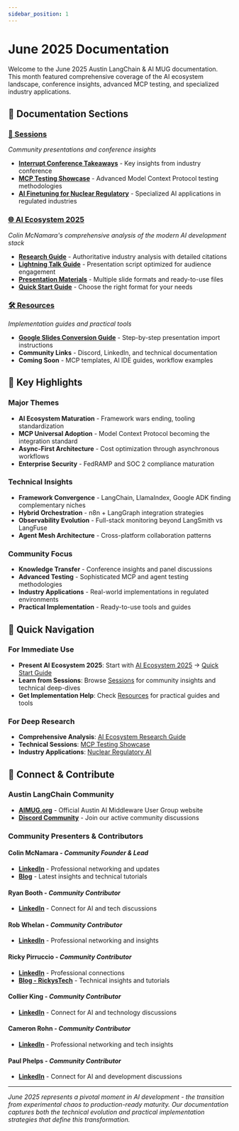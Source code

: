 ```yaml
---
sidebar_position: 1
---
```


# June 2025 Documentation

Welcome to the June 2025 Austin LangChain & AI MUG documentation. This month featured comprehensive coverage of the AI ecosystem landscape, conference insights, advanced MCP testing, and specialized industry applications.

## 📁 **Documentation Sections**

### **[📅 Sessions](./sessions/)**
*Community presentations and conference insights*
- **[Interrupt Conference Takeaways](./sessions/interrupt-conference-takeaways.md)** - Key insights from industry conference
- **[MCP Testing Showcase](./sessions/mcp-testing-showcase.md)** - Advanced Model Context Protocol testing methodologies  
- **[AI Finetuning for Nuclear Regulatory](./sessions/ai-finetuning-nuclear-regulatory.md)** - Specialized AI applications in regulated industries

### **[🌐 AI Ecosystem 2025](./ai-ecosystem-2025/)**
*Colin McNamara's comprehensive analysis of the modern AI development stack*
- **[Research Guide](./ai-ecosystem-2025/research-guide.md)** - Authoritative industry analysis with detailed citations
- **[Lightning Talk Guide](./ai-ecosystem-2025/lightning-talk-guide.md)** - Presentation script optimized for audience engagement
- **[Presentation Materials](./ai-ecosystem-2025/)** - Multiple slide formats and ready-to-use files
- **[Quick Start Guide](./ai-ecosystem-2025/index.md#-quick-start-guide)** - Choose the right format for your needs

### **[🛠️ Resources](./resources/)**
*Implementation guides and practical tools*
- **[Google Slides Conversion Guide](./resources/google-slides-conversion-guide.md)** - Step-by-step presentation import instructions
- **Community Links** - Discord, LinkedIn, and technical documentation
- **Coming Soon** - MCP templates, AI IDE guides, workflow examples

## 🎯 **Key Highlights**

### **Major Themes**
- **AI Ecosystem Maturation** - Framework wars ending, tooling standardization
- **MCP Universal Adoption** - Model Context Protocol becoming the integration standard
- **Async-First Architecture** - Cost optimization through asynchronous workflows
- **Enterprise Security** - FedRAMP and SOC 2 compliance maturation

### **Technical Insights**
- **Framework Convergence** - LangChain, LlamaIndex, Google ADK finding complementary niches
- **Hybrid Orchestration** - n8n + LangGraph integration strategies
- **Observability Evolution** - Full-stack monitoring beyond LangSmith vs LangFuse
- **Agent Mesh Architecture** - Cross-platform collaboration patterns

### **Community Focus**
- **Knowledge Transfer** - Conference insights and panel discussions
- **Advanced Testing** - Sophisticated MCP and agent testing methodologies
- **Industry Applications** - Real-world implementations in regulated environments
- **Practical Implementation** - Ready-to-use tools and guides

## 🚀 **Quick Navigation**

### **For Immediate Use**
- **Present AI Ecosystem 2025**: Start with [AI Ecosystem 2025](./ai-ecosystem-2025/) → [Quick Start Guide](./ai-ecosystem-2025/index.md#-quick-start-guide)
- **Learn from Sessions**: Browse [Sessions](./sessions/) for community insights and technical deep-dives
- **Get Implementation Help**: Check [Resources](./resources/) for practical guides and tools

### **For Deep Research**
- **Comprehensive Analysis**: [AI Ecosystem Research Guide](./ai-ecosystem-2025/research-guide.md)
- **Technical Sessions**: [MCP Testing Showcase](./sessions/mcp-testing-showcase.md)
- **Industry Applications**: [Nuclear Regulatory AI](./sessions/ai-finetuning-nuclear-regulatory.md)

## 🔗 **Connect & Contribute**

### **Austin LangChain Community**
- **[AIMUG.org](https://aimug.org)** - Official Austin AI Middleware User Group website
- **[Discord Community](https://discord.gg/JzWgadPFQd)** - Join our active community discussions

### **Community Presenters & Contributors**

#### **Colin McNamara** - *Community Founder & Lead*
- **[LinkedIn](https://www.linkedin.com/in/colinmcnamara/)** - Professional networking and updates
- **[Blog](https://colinmcnamara.com)** - Latest insights and technical tutorials

#### **Ryan Booth** - *Community Contributor*
- **[LinkedIn](https://www.linkedin.com/in/ryan-booth-46470a5/)** - Connect for AI and tech discussions

#### **Rob Whelan** - *Community Contributor*
- **[LinkedIn](https://www.linkedin.com/in/rob-whelan-036b905/)** - Professional networking and insights

#### **Ricky Pirruccio** - *Community Contributor*
- **[LinkedIn](https://www.linkedin.com/in/riccardopirruccio/)** - Professional connections
- **[Blog - RickysTech](https://rickystech.com)** - Technical insights and tutorials

#### **Collier King** - *Community Contributor*
- **[LinkedIn](https://www.linkedin.com/in/collierking/)** - Connect for AI and technology discussions

#### **Cameron Rohn** - *Community Contributor*
- **[LinkedIn](https://www.linkedin.com/in/cameron-rohn/)** - Professional networking and tech insights

#### **Paul Phelps** - *Community Contributor*
- **[LinkedIn](https://www.linkedin.com/in/mrpaulphelps/)** - Connect for AI and development discussions

---

*June 2025 represents a pivotal moment in AI development - the transition from experimental chaos to production-ready maturity. Our documentation captures both the technical evolution and practical implementation strategies that define this transformation.*
